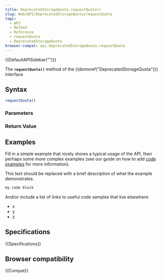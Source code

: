```yaml
---
title: DeprecatedStorageQuota.requestQuota()
slug: Web/API/DeprecatedStorageQuota/requestQuota
tags:
  - API
  - Method
  - Reference
  - requestQuota
  - DeprecatedStorageQuota
browser-compat: api.DeprecatedStorageQuota.requestQuota
---
```

{{DefaultAPISidebar("")}}

The **`requestQuota()`** method of the {{domxref("DeprecatedStorageQuota")}} interface 

## Syntax

```js
requestQuota()
```

### Parameters



### Return Value



## Examples

Fill in a simple example that nicely shows a typical usage of the API, then perhaps some more complex examples (see our guide on how to add [code examples](/en-US/docs/MDN/Contribute/Structures/Code_examples) for more information).

This text should be replaced with a brief description of what the example demonstrates.

```js
my code block
```

And/or include a list of links to useful code samples that live elsewhere:

*   x
*   y
*   z

## Specifications

{{Specifications}}

## Browser compatibility

{{Compat}}

